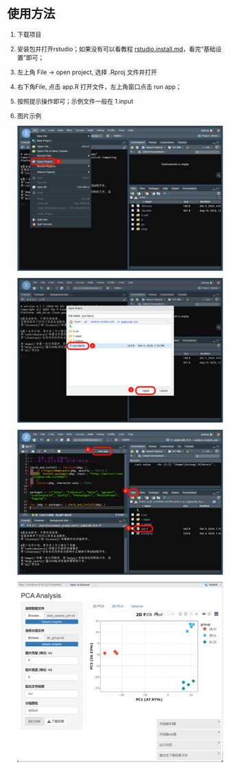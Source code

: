 # 使用方法

1. 下载项目

2. 安装包并打开rstudio；如果没有可以看教程 [rstudio.install.md](./00.lib/rstudio.install.md)，看完“基础设置”即可；

3. 左上角 File -> open project, 选择 .Rproj 文件并打开

4. 右下角File, 点击 app.R 打开文件，左上角窗口点击 run app；

5. 按照提示操作即可；示例文件一般在 1.input

6. 图片示例

    ![打开1](./00.lib/images/rstudio_open_1.png)

    ![打开2](./00.lib/images/rstudio_open_2.png)

    ![打开3](./00.lib/images/rstudio_open_3.png)

    ![打开4](./00.lib/images/rstudio_run_app.png)

